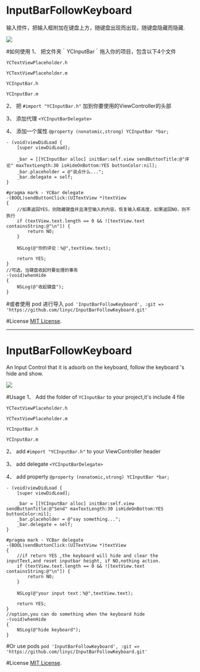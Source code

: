 # InputBarFollowKeyboard

输入控件，把输入框附加在键盘上方，随键盘出现而出现，随键盘隐藏而隐藏.


![](https://github.com/linyc/InputBarFollowKeyboard/raw/master/show.gif)

#如何使用
1、 把文件夹｀YCInputBar｀拖入你的项目，包含以下4个文件

`YCTextViewPlaceholder.h`

`YCTextViewPlaceholder.m`

`YCInputBar.h`

`YCInputBar.m`

2、 把 `#import "YCInputBar.h"` 加到你要使用的ViewController的头部

3、 添加代理 `<YCInputBarDelegate>`

4、 添加一个属性 `@property (nonatomic,strong) YCInputBar *bar;` 
``` 
- (void)viewDidLoad {
    [super viewDidLoad];
    
    _bar = [[YCInputBar alloc] initBar:self.view sendButtonTitle:@"评论" maxTextLength:30 isHideOnBottom:YES buttonColor:nil];
    _bar.placeholder = @"说点什么...";
    _bar.delegate = self;
}

#pragma mark - YCBar delegate
-(BOOL)sendButtonClick:(UITextView *)textView
{
    //如果返回YES，则隐藏键盘并且清空输入的内容，恢复输入框高度，如果返回NO，则不执行
    if (textView.text.length == 0 && ![textView.text containsString:@"\n"]) {
        return NO;
    }

    NSLog(@"你的评论：%@",textView.text);

    return YES;
}
//可选，当键盘收起时要处理的事务
-(void)whenHide
{
    NSLog(@"收起键盘");
}
```
#或者使用 pod 进行导入
`pod 'InputBarFollowKeyboard', :git => 'https://github.com/linyc/InputBarFollowKeyboard.git'`

#License
[MIT License](http://opensource.org/licenses/MIT).


---

# InputBarFollowKeyboard

An Input Control that it is adsorb on the keyboard, follow the keyboard 's hide and show.

![](https://github.com/linyc/InputBarFollowKeyboard/raw/master/show.gif)

#Usage
1、 Add the folder of `YCInputBar` to your project,it's include 4 file

`YCTextViewPlaceholder.h`

`YCTextViewPlaceholder.m`

`YCInputBar.h`

`YCInputBar.m`

2、 add `#import "YCInputBar.h"` to your ViewController header

3、 add delegate `<YCInputBarDelegate>`

4、 add property `@property (nonatomic,strong) YCInputBar *bar;` 
``` 
- (void)viewDidLoad {
    [super viewDidLoad];
    
    _bar = [[YCInputBar alloc] initBar:self.view sendButtonTitle:@"Send" maxTextLength:30 isHideOnBottom:YES buttonColor:nil];
    _bar.placeholder = @"say something...";
    _bar.delegate = self;
}

#pragma mark - YCBar delegate
-(BOOL)sendButtonClick:(UITextView *)textView
{
    //if return YES ,the keyboard will hide and clear the inputText,and reset inputbar height, if NO,nothing action.
    if (textView.text.length == 0 && ![textView.text containsString:@"\n"]) {
        return NO;
    }

    NSLog(@"your input text：%@",textView.text);

    return YES;
}
//option,you can do something when the keyboard hide
-(void)whenHide
{
    NSLog(@"hide keyboard");
}
```
#Or use pods
`pod 'InputBarFollowKeyboard', :git => 'https://github.com/linyc/InputBarFollowKeyboard.git'`

#License
[MIT License](http://opensource.org/licenses/MIT).


